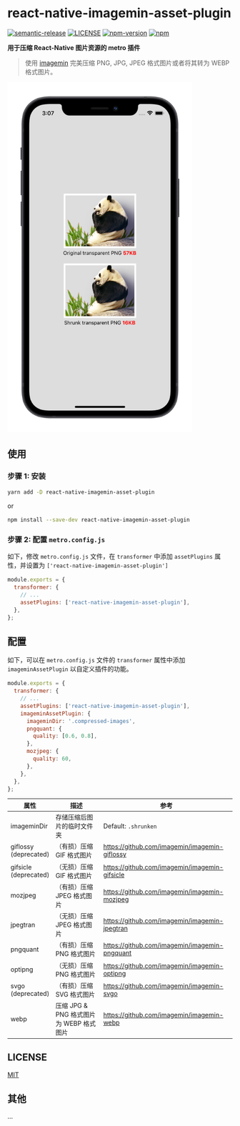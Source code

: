 # react-native-imagemin-asset-plugin

[![semantic-release](https://img.shields.io/badge/%20%20%F0%9F%93%A6%F0%9F%9A%80-semantic--release-e10079.svg)](https://github.com/semantic-release/semantic-release)
[![LICENSE](https://img.shields.io/badge/license-MIT-blue)](./LICENSE)
[![npm-version](https://img.shields.io/npm/v/react-native-imagemin-asset-plugin)](https://www.npmjs.com/package/react-native-imagemin-asset-plugin)
[![npm](https://img.shields.io/npm/dm/react-native-imagemin-asset-plugin.svg)](https://www.npmjs.com/package/react-native-imagemin-asset-plugin)

**用于压缩 React-Native 图片资源的 metro 插件**

> 使用 [imagemin](https://github.com/imagemin/imagemin) 完美压缩 PNG, JPG, JPEG 格式图片或者将其转为 WEBP 格式图片。

<img width="414px" src="https://github.com/iChengbo/react-native-imagemin-asset-plugin/blob/next/example.png?raw=true" alt="example" />

## 使用

### 步骤 1: 安装

```sh
yarn add -D react-native-imagemin-asset-plugin
```

or

```sh
npm install --save-dev react-native-imagemin-asset-plugin
```

### 步骤 2: 配置 `metro.config.js`

如下，修改 `metro.config.js` 文件，在 `transformer` 中添加 `assetPlugins` 属性，并设置为 `['react-native-imagemin-asset-plugin']`

```js
module.exports = {
  transformer: {
    // ...
    assetPlugins: ['react-native-imagemin-asset-plugin'],
  },
};
```

## 配置

如下，可以在 `metro.config.js` 文件的 `transformer` 属性中添加 `imageminAssetPlugin` 以自定义插件的功能。


```js
module.exports = {
  transformer: {
    // ...
    assetPlugins: ['react-native-imagemin-asset-plugin'],
    imageminAssetPlugin: {
      imageminDir: '.compressed-images',
      pngquant: {
        quality: [0.6, 0.8],
      },
      mozjpeg: {
        quality: 60,
      },
    },
  },
};
```

| 属性      | 描述                                   | 参考                                                    |
| ----------- | --------------------------------------------- | ------------------------------------------------------------ |
| imageminDir | 存储压缩后图片的临时文件夹 | Default: `.shrunken` |
| giflossy<br />(deprecated) | （有损）压缩 GIF 格式图片                       | https://github.com/imagemin/imagemin-giflossy |
| gifsicle<br />(deprecated) | （无损）压缩 GIF 格式图片                     | https://github.com/imagemin/imagemin-gifsicle |
| mozjpeg     | （有损）压缩 JPEG 格式图片                    | https://github.com/imagemin/imagemin-mozjpeg  |
| jpegtran    | （无损）压缩 JPEG 格式图片                    | https://github.com/imagemin/imagemin-jpegtran |
| pngquant    | （有损）压缩 PNG 格式图片                     | https://github.com/imagemin/imagemin-pngquant |
| optipng     | （无损）压缩 PNG 格式图片                     | https://github.com/imagemin/imagemin-optipng  |
| svgo<br />(deprecated) | （有损）压缩 SVG 格式图片                     | https://github.com/imagemin/imagemin-svgo     |
| webp<br /> | 压缩 JPG & PNG 格式图片 为 WEBP 格式图片  | https://github.com/imagemin/imagemin-webp     |


## LICENSE

[MIT](./LICENSE)

## 其他 

...
